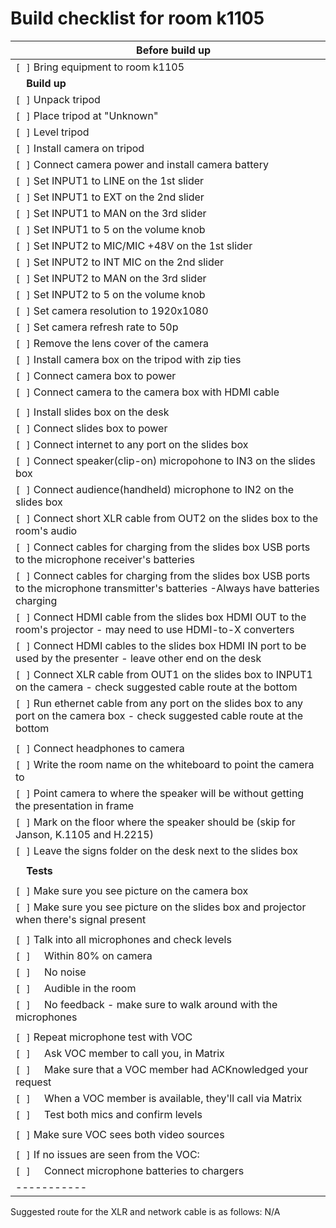 # **Build checklist for room k1105**

|&nbsp;&nbsp;&nbsp;&nbsp;**Before build up**|
|-----------|
|`[ ]` Bring equipment to room k1105|
|&nbsp;&nbsp;&nbsp;&nbsp;**Build up** |
|`[ ]` Unpack tripod|
|`[ ]` Place tripod at "Unknown"|
|`[ ]` Level tripod|
|`[ ]` Install camera on tripod|
|`[ ]` Connect camera power and install camera battery
|`[ ]` Set INPUT1 to LINE on the 1st slider
|`[ ]` Set INPUT1 to EXT on the 2nd slider
|`[ ]` Set INPUT1 to MAN on the 3rd slider
|`[ ]` Set INPUT1 to 5 on the volume knob
|`[ ]` Set INPUT2 to MIC/MIC +48V on the 1st slider
|`[ ]` Set INPUT2 to INT MIC on the 2nd slider
|`[ ]` Set INPUT2 to MAN on the 3rd slider
|`[ ]` Set INPUT2 to 5 on the volume knob
|`[ ]` Set camera resolution to 1920x1080|
|`[ ]` Set camera refresh rate to 50p
|`[ ]` Remove the lens cover of the camera
|`[ ]` Install camera box on the tripod with zip ties|
|`[ ]` Connect camera box to power
|`[ ]` Connect camera to the camera box with HDMI cable
| |
|`[ ]` Install slides box on the desk
|`[ ]` Connect slides box to power
|`[ ]` Connect internet to any port on the slides box
|`[ ]` Connect speaker(clip-on) micropohone to IN3 on the slides box
|`[ ]` Connect audience(handheld) microphone to IN2 on the slides box
|`[ ]` Connect short XLR cable from OUT2 on the slides box to the room's audio
|`[ ]` Connect cables for charging from the slides box USB ports to the microphone receiver's batteries
|`[ ]` Connect cables for charging from the slides box USB ports to the microphone transmitter's batteries -Always have batteries charging
|`[ ]` Connect HDMI cable from the slides box HDMI OUT to the room's projector - may need to use HDMI-to-X converters
|`[ ]` Connect HDMI cables to the slides box HDMI IN port to be used by the presenter - leave other end on the desk
|`[ ]` Connect XLR cable from OUT1 on the slides box to INPUT1 on the camera - check suggested cable route at the bottom
|`[ ]` Run ethernet cable from any port on the slides box to any port on the camera box - check suggested cable route at the bottom
| |
|`[ ]` Connect headphones to camera|
|`[ ]` Write the room name on the whiteboard to point the camera to|
|`[ ]` Point camera to where the speaker will be without getting the presentation in frame|
|`[ ]` Mark on the floor where the speaker should be (skip for Janson, K.1105 and H.2215)|
|`[ ]` Leave the signs folder on the desk next to the slides box
| |~~~~
|&nbsp;&nbsp;&nbsp;&nbsp;**Tests**|
| |
|`[ ]` Make sure you see picture on the camera box|
|`[ ]` Make sure you see picture on the slides box and projector when there's signal present|
| |
|`[ ]` Talk into all microphones and check levels|
|`[ ]` &nbsp;&nbsp;&nbsp;&nbsp;Within 80% on camera|
|`[ ]` &nbsp;&nbsp;&nbsp;&nbsp;No noise|
|`[ ]` &nbsp;&nbsp;&nbsp;&nbsp;Audible in the room|
|`[ ]` &nbsp;&nbsp;&nbsp;&nbsp;No feedback - make sure to walk around with the microphones|
||
|`[ ]` Repeat microphone test with VOC|
|`[ ]` &nbsp;&nbsp;&nbsp;&nbsp;Ask VOC member to call you, in Matrix |
|`[ ]` &nbsp;&nbsp;&nbsp;&nbsp;Make sure that a VOC member had ACKnowledged your request|
|`[ ]` &nbsp;&nbsp;&nbsp;&nbsp;When a VOC member is available, they'll call via Matrix|
|`[ ]` &nbsp;&nbsp;&nbsp;&nbsp;Test both mics and confirm levels |
||
|`[ ]` Make sure VOC sees both video sources|
||
|`[ ]` If no issues are seen from the VOC:|
|`[ ]` &nbsp;&nbsp;&nbsp;&nbsp;Connect microphone batteries to chargers|
|-----------|

Suggested route for the XLR and network cable is as follows: N/A
